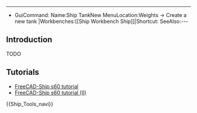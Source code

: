 ---
- GuiCommand:   Name:Ship TankNew   MenuLocation:Weights → Create a new tank   |Workbenches:[[Ship Workbench   Ship]]|Shortcut:   SeeAlso:---

## Introduction

TODO

## Tutorials

-   [FreeCAD-Ship s60 tutorial ](FreeCAD-Ship_s60_tutorial.md)
-   [FreeCAD-Ship s60 tutorial (II)](FreeCAD-Ship_s60_tutorial_(II).md)





{{Ship_Tools_navi}}







